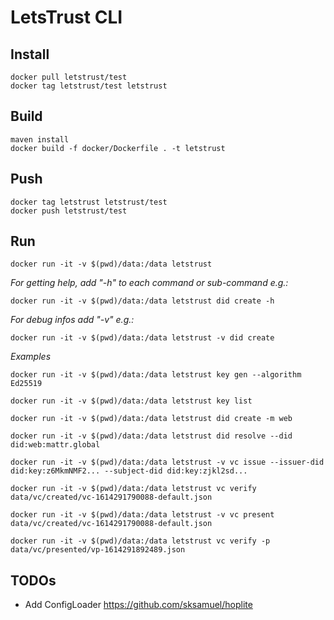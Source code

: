 # LetsTrust CLI

## Install

    docker pull letstrust/test
    docker tag letstrust/test letstrust

## Build

    maven install
    docker build -f docker/Dockerfile . -t letstrust

## Push
    docker tag letstrust letstrust/test
    docker push letstrust/test

## Run

    docker run -it -v $(pwd)/data:/data letstrust

_For getting help, add "-h" to each command or sub-command e.g.:_

    docker run -it -v $(pwd)/data:/data letstrust did create -h

_For debug infos add "-v" e.g.:_
    
    docker run -it -v $(pwd)/data:/data letstrust -v did create

_Examples_ 

    docker run -it -v $(pwd)/data:/data letstrust key gen --algorithm Ed25519

    docker run -it -v $(pwd)/data:/data letstrust key list

    docker run -it -v $(pwd)/data:/data letstrust did create -m web

    docker run -it -v $(pwd)/data:/data letstrust did resolve --did did:web:mattr.global

    docker run -it -v $(pwd)/data:/data letstrust -v vc issue --issuer-did did:key:z6MkmNMF2... --subject-did did:key:zjkl2sd...

    docker run -it -v $(pwd)/data:/data letstrust vc verify data/vc/created/vc-1614291790088-default.json

    docker run -it -v $(pwd)/data:/data letstrust -v vc present data/vc/created/vc-1614291790088-default.json

    docker run -it -v $(pwd)/data:/data letstrust vc verify -p data/vc/presented/vp-1614291892489.json

## TODOs

- Add ConfigLoader https://github.com/sksamuel/hoplite

